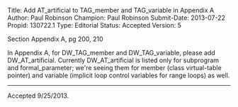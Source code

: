 Title:       Add AT_artificial to TAG_member and TAG_variable in Appendix A
Author:      Paul Robinson
Champion:    Paul Robinson
Submit-Date: 2013-07-22
Propid:      130722.1
Type:        Editorial
Status:      Accepted
Version:     5

Section Appendix A, pg 200, 210

In Appendix A, for DW_TAG_member and DW_TAG_variable, please add DW_AT_artificial.
Currently DW_AT_artificial is listed only for subprogram and formal_parameter;
we're seeing them for member (class virtual-table pointer) and variable (implicit
loop control variables for range loops) as well.

---

Accepted 9/25/2013.
